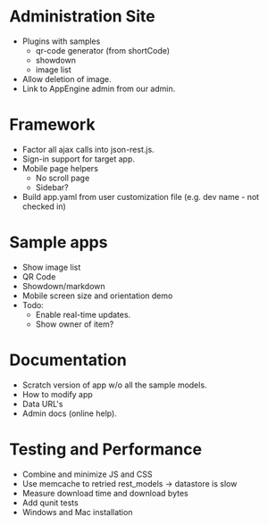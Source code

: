 # Administration Site

- Plugins with samples
  - qr-code generator (from shortCode)
  - showdown
  - image list
- Allow deletion of image.
- Link to AppEngine admin from our admin.


# Framework

- Factor all ajax calls into json-rest.js.
- Sign-in support for target app.
- Mobile page helpers
  - No scroll page
  - Sidebar?
- Build app.yaml from user customization file (e.g. dev name - not checked in)


# Sample apps

- Show image list
- QR Code
- Showdown/markdown
- Mobile screen size and orientation demo
- Todo:
  - Enable real-time updates.
  - Show owner of item?


# Documentation

- Scratch version of app w/o all the sample models.
- How to modify app
- Data URL's
- Admin docs (online help).


# Testing and Performance

- Combine and minimize JS and CSS
- Use memcache to retried rest_models -> datastore is slow
- Measure download time and download bytes
- Add qunit tests
- Windows and Mac installation
